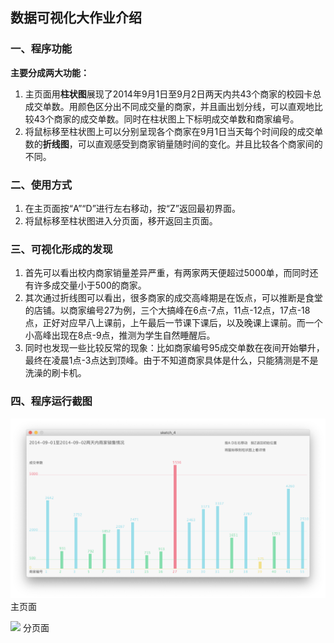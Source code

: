 ## 数据可视化大作业介绍
### 一、程序功能
**主要分成两大功能：**
1. 主页面用**柱状图**展现了2014年9月1日至9月2日两天内共43个商家的校园卡总成交单数。用颜色区分出不同成交量的商家，并且画出划分线，可以直观地比较43个商家的成交单数。同时在柱状图上下标明成交单数和商家编号。
2. 将鼠标移至柱状图上可以分别呈现各个商家在9月1日当天每个时间段的成交单数的**折线图**，可以直观感受到商家销量随时间的变化。并且比较各个商家间的不同。
### 二、使用方式
1. 在主页面按“A”“D”进行左右移动，按“Z”返回最初界面。
2. 将鼠标移至柱状图进入分页面，移开返回主页面。
### 三、可视化形成的发现
1. 首先可以看出校内商家销量差异严重，有两家两天便超过5000单，而同时还有许多成交量小于500的商家。
2. 其次通过折线图可以看出，很多商家的成交高峰期是在饭点，可以推断是食堂的店铺。以商家编号27为例，三个大搞峰在6点-7点，11点-12点，17点-18点，正好对应早八上课前，上午最后一节课下课后，以及晚课上课前。而一个小高峰出现在8点-9点，推测为学生自然睡醒后。
3. 同时也发现一些比较反常的现象：比如商家编号95成交单数在夜间开始攀升，最终在凌晨1点-3点达到顶峰。由于不知道商家具体是什么，只能猜测是不是洗澡的刷卡机。
### 四、程序运行截图


![](https://github.com/AnneChu/DDDUR2018F_516202910002/raw/master/屏幕快照%202019-01-03%20下午9.24.47.png)
主页面

![](&&&SFLOCALFILEPATH&&&4519FD7F-6C06-45E6-B8E7-BF8307EF27D0.png)
分页面
